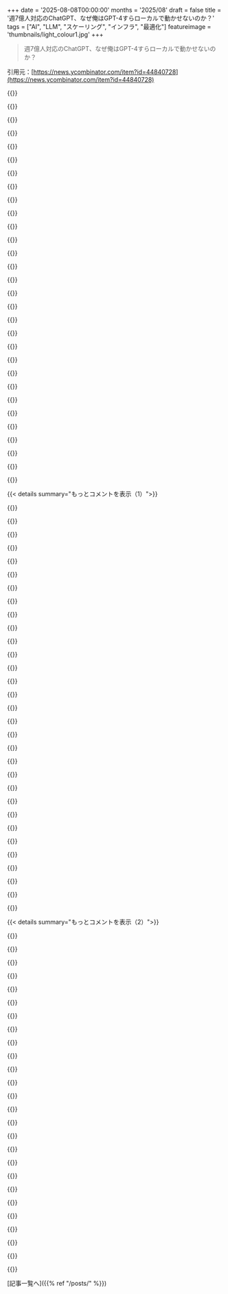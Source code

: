 +++
date = '2025-08-08T00:00:00'
months = '2025/08'
draft = false
title = '週7億人対応のChatGPT、なぜ俺はGPT-4すらローカルで動かせないのか？'
tags = ["AI", "LLM", "スケーリング", "インフラ", "最適化"]
featureimage = 'thumbnails/light_colour1.jpg'
+++

> 週7億人対応のChatGPT、なぜ俺はGPT-4すらローカルで動かせないのか？

引用元：[https://news.ycombinator.com/item?id=44840728](https://news.ycombinator.com/item?id=44840728)




{{<matomeQuote body="SamがChatGPTは週7億人のユーザーをさばくって言ってたけど、俺はGPT-4クラスのモデルをローカルで動かすのすら無理なんだよね。VRAMか速度が問題でさ。大規模なシステムで低遅延を維持するエンジニアリングの裏技って何？MLシステム作ったことある人からの意見が聞きたいな。" userName="superasn" createdAt="2025/08/08 19:27:28" color="#785bff">}}




{{<matomeQuote body="俺はGoogleで毎日こういうシステムに関わってるけど（個人的な意見ね）、詳しいことはあんまり言えないんだ。でも、俺の同僚が書いたこの資料は共有できるよ！<br>アクセラレーターのアーキテクチャとか、高速化の考慮事項について詳しくわかるはず。特に推論に関する質問は、この章を見てみて。<br>https://jax-ml.github.io/scaling-book/inference/<br>Unslothのガイドも超おすすめ。モデルの最適化についてめちゃくちゃ詳しい人たちだから。Gemma 3nのガイドも読んでみて。<br>https://docs.unsloth.ai/basics/gemma-3n-how-to-run-and-fine-..." userName="canyon289" createdAt="2025/08/08 19:47:42" color="#ff33a1">}}




{{<matomeQuote body="GoogleってTPU持ってるから、NVIDIAのカードを借りるより自社モデルの推論がずっと儲かるんじゃないの？OpenAIはMicrosoftとの提携でGPUを調達してるの？リンクどうもね、面白い本だ！" userName="tough" createdAt="2025/08/08 20:01:03" color="">}}




{{<matomeQuote body="うん。GoogleがLLMのゲームで勝つだろうね。NVIDIAのカードよりすごくエネルギー効率が良いTPUで、圧倒的にリードしてるからさ。" userName="ActorNightly" createdAt="2025/08/08 20:12:39" color="">}}




{{<matomeQuote body="解決する必要すらない問題に、たくさんの頭の良い人たちが取り組んでるってのは、市場配分の面白い側面だよね。" userName="catigula" createdAt="2025/08/08 23:37:47" color="">}}




{{<matomeQuote body="「解決する必要がない」ってどういう意味？金融とかフラッシュトレードの方がよっぽどそうじゃない？<br>多くの人がすごく役立つって思ってるシステムをスケールさせるのは、ビジネス的にも、市民目線でも、解決すべき問題に見えるけどね。" userName="YossarianFrPrez" createdAt="2025/08/08 23:47:27" color="#ff33a1">}}




{{<matomeQuote body="Googleを止められるのはGoogleだけだよ。<br>最高のモデルは作るだろうけど、製品化や、既存製品への統合でやらかす可能性はあるよね。" userName="baxtr" createdAt="2025/08/08 21:47:42" color="">}}




{{<matomeQuote body="GCPでTPUを使いたい企業をGoogleがダメにするってのは、ある意味才能いるよね。でも、彼らが製品を捨てたり、顧客サービスがイマイチだったり、大企業への態度が傲慢だったりするから、MicrosoftやAWSに足元をすくわれるんだ。<br>俺がAWS ProServeにいた時、GCPと競合する時は、彼らがサービスを放棄するって点を指摘するだけでよかったよ。FUDだった部分もあるだろうけど、うまくいったね。" userName="scarface_74" createdAt="2025/08/08 22:12:00" color="#ff33a1">}}




{{<matomeQuote body="週7億人のユーザーが本当に生産的？AIが聖杯ならもっと改善されてるはず。Tesla FSDやAGIと同じで、口ばかり。GPT-5試したが幻覚多くて時間の無駄だった。結局自分でドキュメント読んだ。<br>LLMはSocial Mediaと同じ道を行くと思う。週7億人ユーザーってことは、また「俺たちが製品」なんだよ。本当に労働者を置き換えられるなら、月20ドルで使えないはず。生産的利用は10%未満じゃないかな。" userName="windexh8er" createdAt="2025/08/09 00:53:27" color="#38d3d3">}}




{{<matomeQuote body="みんな賢いって言うけど、実際は昔のメインフレームみたいなタイムシェアリングで動かしてるだけじゃん？そんな大したことないだろって皮肉だよ。" userName="blibble" createdAt="2025/08/08 23:10:34" color="">}}




{{<matomeQuote body="正直、GoogleはTPUと最新モデルを組み合わせたソリューションを企業に売れば、エンタープライズ市場を独占できるはずだろ。GCPも規制のあるクライアントにはそうしてるみたいだしね。" userName="fakedang" createdAt="2025/08/08 21:13:54" color="#ff5733">}}




{{<matomeQuote body="推論はほとんどステートレスだから、トレーニングみたいにマシン全体でメモリを整合させる必要はないんだ。単純に大量のデータをデカいマシンに振り分けるだけ。秘密は莫大なカネと、モデルをハードの箱に収めること、それが一番難しいんだよね。" userName="KaiserPro" createdAt="2025/08/08 21:50:29" color="#785bff">}}




{{<matomeQuote body="Googleの主軸は広告だから、データが最も価値があるんだ。だからAIも社内で囲い込みたい。たぶん彼らの狙いはスマホ向けAIだろうね。Gemma QATモデルって3090でLlamma 3並みの性能が出るのに、あまり話題にならないのは不思議だよ。" userName="ActorNightly" createdAt="2025/08/08 21:53:16" color="#ff5c5c">}}




{{<matomeQuote body="週7億人ユーザーって本当なら、その利用がどれだけ生産的でコストに見合ってるかって疑問だよな。価値って誰が決めるんだ？俺の仕事のほとんどはChatGPTじゃ無理だけど、面倒な作業は減らしてくれるのは確かだよ。" userName="mlyle" createdAt="2025/08/09 03:45:04" color="#785bff">}}




{{<matomeQuote body="Googleのエンジニアがそんなに優秀なら、なんでgoogle.comはLighthouseスコア100％にできないんだ？って思うんだけど。" userName="LAC-Tech" createdAt="2025/08/09 01:28:55" color="">}}




{{<matomeQuote body="LLMは非効率で、水も電力もバカ食いする。スーパーコンピュータでジョーク作らせるんじゃなくて、命に関わる研究に使えよ。5年前はこんなの無かったのに、なんで面倒な作業をAIに任せて、同時に「AIは使えない」って言うの？矛盾してるだろ。ポール・グレアムのTwitterで見た、12時間で1万行コード書く「ホットショット」の話も信じられないわ。<br>[0] https://www.sciencenews.org/article/ai-energy-carbon-emissio...<br>[1] https://x.com/paulg/status/1953289830982664236" userName="windexh8er" createdAt="2025/08/09 13:45:03" color="#ff33a1">}}




{{<matomeQuote body="俺がAIに任せるのは自動化できないようなタスクなんだよ。「軌道モデルのツール作って」とか「大学形式に変換して」とか。人間のアシスタントもコストかかるしね。AIで仕事の20-30%は減らせるし、俺より上手くやってくれることさえある。おかげで俺は30-40%多くの仕事をこなして、より価値の高いことに集中できるようになったんだ。AIは俺には無理なイラスト制作とかも手伝ってくれるし、俺の能力を超えてくるよ。" userName="mlyle" createdAt="2025/08/09 17:11:16" color="#ff5733">}}




{{<matomeQuote body="それは間違いだよ。KVキャッシュには色々なトリックがあって、ユーザーが違ってもシステムプロンプトを共有すれば最初の部分は同じになるし、入力や出力が一緒なら全体をキャッシュできる。知っておくべきことだけど、あなたの認識は全然違うよ。" userName="brookst" createdAt="2025/08/09 05:01:29" color="#45d325">}}




{{<matomeQuote body="GoogleがTPU関連のプロジェクトを放棄するわけないだろ。何十億ドルもインフラに投資してるんだから。彼らの製品放棄の評判があるって言うけど、これに関してはゼロだよ。" userName="rlupi" createdAt="2025/08/09 10:21:09" color="">}}




{{<matomeQuote body="LLMが使う電力って人間が使う量と比べ物にならないくらい多いし、経済的に長期的には意味ないって。コマンドツールに詩を作る能力なんていらないだろ？滅多に使わない汎用性のために金払いすぎだよ。電力消費が減るか、利用料が上がるか、システムが崩壊するかのどれかだよ。" userName="Mentlo" createdAt="2025/08/11 02:25:35" color="#38d3d3">}}




{{<matomeQuote body="大規模バッチ推論がキーだね。並列化とシャーディングを最大化すれば、モデルのパラメータとそれに関連するメモリ帯域幅は実質無料になるんだ。必要なのはリクエストごとの計算とアクティベーションのメモリだけ。MoEモデルは特にこれで効率的になってる。ローカルでこれに太刀打ちするのは無理だろ。" userName="zozbot234" createdAt="2025/08/09 05:10:58" color="#ff5c5c">}}




{{<matomeQuote body="頭いい人でも万能じゃないって話。俺の元ボスは大学の研究所を立ち上げたけど、雇った教授陣は変人ばかりで苦労してたらしい。別の同僚は専門分野では天才だけど、買い物とか税金とか日常のことは全然ダメだったって。" userName="usr1106" createdAt="2025/08/09 06:54:39" color="">}}




{{<matomeQuote body="でもASICって、大きなアーキテクチャ変更があったら大変なんじゃないの？" userName="davedx" createdAt="2025/08/08 22:11:48" color="">}}




{{<matomeQuote body="GoogleがLLMゲーム勝つって言われてるけど、計算力だけで決まるわけじゃないだろ。俺はAnthropicと中国がリードしてると思う。ベンチマークなんてアテになんねぇよ。Opus 4とかQwen 3の品質が高いのは、専門家による高品質なラベリングがカギだろね。" userName="benreesman" createdAt="2025/08/09 07:11:49" color="#ff5733">}}




{{<matomeQuote body="Googleが企業にGeminiのセルフホスティングを許可し始めたってさ。NVIDIA Blackwell GPUでも使えるって。俺的にはTPUとセットで提供した方が、大規模インフラ持ってない企業には良いと思うけどな。<br>https://www.cnbc.com/2025/04/09/google-will-let-companies-ru…" userName="fakedang" createdAt="2025/08/08 22:02:42" color="">}}




{{<matomeQuote body="現代の飢餓は政府の機能不全とか武力紛争が原因で、エンジニアには関係ないだろ。「世界に悪いことがあるから他のことすんな」みたいな考え方は間違ってるって。" userName="seneca" createdAt="2025/08/09 01:04:10" color="">}}




{{<matomeQuote body="システムが同じ質問を認識して同じ答えを出すって？そんな状況、めちゃくちゃ珍しいだろ。誰が全く同じコンテキストを共有するんだよ。最適化としては全然意味ないんじゃね？" userName="kossTKR" createdAt="2025/08/10 15:59:46" color="">}}




{{<matomeQuote body="人間が1時間タスクするのに食べ物で350kJは使うし、これLLMの100〜200リクエスト分に相当するらしいぞ。MoEモデルなら詩を作るためのパラメータは使われないから、汎用性が無駄ってわけじゃないんだ。LLMの有用性は上がるし、コストも効率も上がる、この両方だろね。" userName="mlyle" createdAt="2025/08/11 03:35:08" color="#ff5733">}}




{{<matomeQuote body="飢餓の問題は、政治的な意思とか共感、リーダーシップの問題だよ。エンジニアリングの問題じゃないって。" userName="AdieuToLogic" createdAt="2025/08/09 00:58:54" color="">}}




{{<matomeQuote body="超優秀な専門家もいるけど、俺の経験ではもっと広い知識を持つ人も多いよ。<br>本当の理由は社内の政治とか優先順位だろうな。Googleには技術力がある奴らもいるけど、気にしてるのか？気にしてても、そいつらをそのタスクに割り当てられるのか？って話だ。" userName="jeltz" createdAt="2025/08/09 10:34:54" color="#45d325">}}




{{< details summary="もっとコメントを表示（1）">}}

{{<matomeQuote body="H100は2万ドルのカードでVRAMが80GB。10万ドルのカードを積んだ2Uラックサーバー、ラック全体だと100万ドルにもなるんだ。運用費やエンジニアは別だけどな。<br>AIバブルが弾けたら、ローカルモデルを動かせるようになるかも。10年後には10万ドルのサーバーがeBayで3千ドルに。電気屋がガレージに240Vのコネクタを付けるようになるだろうな。" userName="airhangerf15" createdAt="2025/08/08 19:50:51" color="#45d325">}}




{{<matomeQuote body="10年って何言ってんだ？今すぐeBayでDGX-1が1万ドル以下で手に入るぞ。<br>VRAMが256GB（HBM2だぜ）、NVLink対応、RAM512GB、CPU40コア、SSD8TB、100GbitのHBAも付いてる。<br>非Nvidia製なら約6千ドルだ。<br>重くて信じられないぐらいうるさいし、1台で240Vの16A回路をほぼ使い切る。つまり13000BTU＼hrの排熱が出るってことだ。" userName="semi-extrinsic" createdAt="2025/08/08 20:20:46" color="#45d325">}}




{{<matomeQuote body="AIバブルが弾けなくても、10年後にサーバーがeBayに出回るっていう君の予測は多分当たるよ。<br>だって一部のデータセンターはハードウェアをアップグレードして、古い奴を第三者に転売するだけだからな。" userName="invaliduser" createdAt="2025/08/08 20:05:22" color="#ff33a1">}}




{{<matomeQuote body="AIに関するある人の見解は、データセンターへの何十億もの投資が10年後には全く価値がなくなるってものだった。<br>鉄道や電話線と違い、この投資は寿命が短い。<br>今のデータセンター投資は無駄で莫大な損失になると言ってた。<br>AGIを発明して間違いだと証明されるかもだけど、最後は全部ゴミになるんじゃないかな。" userName="mattmanser" createdAt="2025/08/08 21:21:57" color="#45d325">}}




{{<matomeQuote body="冬にだけ動かせば排熱じゃないよ。" userName="ksherlock" createdAt="2025/08/08 21:42:00" color="">}}




{{<matomeQuote body="ガス炉とかヒートポンプの方が抵抗負荷より効率的って事実を無視するならな。" userName="hdgvhicv" createdAt="2025/08/08 22:24:44" color="">}}




{{<matomeQuote body="240V 20A 2Pブレーカーが2個必要になるよ。サーバー用に1個、1トンのミニスプリットで排熱用に1個ね ;)" userName="quickthrowman" createdAt="2025/08/08 21:11:59" color="#ff33a1">}}




{{<matomeQuote body="分かりやすい単位だと3.8kWだよ。" userName="eulgro" createdAt="2025/08/08 22:06:01" color="">}}




{{<matomeQuote body="ヒートポンプは分かるけど、ガス炉が家の中で抵抗負荷より効率良いってどういうこと？単にガスが安くて経済的って意味？それとも本当に効率がいいって話なの？疑問を呈してるね。" userName="tgma" createdAt="2025/08/08 22:36:48" color="#ff5733">}}




{{<matomeQuote body="ACを合わせるなら必要な電力は1/4で済むんじゃないかな？もし既に熱を取り除く方法がない場合の話だけどね。効率アップの可能性を指摘してるよ。" userName="Dylan16807" createdAt="2025/08/08 21:22:52" color="">}}




{{<matomeQuote body="冷房のBTUはCOP考慮済み。空冷で最大COP4だけど、冷却塔で7まで上がる。230V12kBTUミニスプリットのスペックだと、エアハンドラ3A、凝縮器12Aで計15A。最低回路電流の計算だと20Aブレーカーが必要。実際は凝縮器9.5-10A、エアハンドラ2.4Aくらい。12kBTU除去には5-6Aくらいで、16Aサーバーの約1/3でCOPは3くらいになるって詳しい分析だね。" userName="quickthrowman" createdAt="2025/08/08 21:34:23" color="#785bff">}}




{{<matomeQuote body="電力がどこから来るかによる話だね。もし化石燃料で発電してるなら効率は40%くらいしかないから、同じ熱を家に入れるのに2.5倍の燃料を燃やすことになるって。発電効率を考慮した賢い指摘だね。" userName="meatmanek" createdAt="2025/08/08 23:07:06" color="#38d3d3">}}




{{<matomeQuote body="彼らの言うことは正しいかもだけど、月面着陸が無意味に高額と思われたように、宇宙技術やGPS、通信衛星が結果的に100倍以上の価値を生んだように、長期的な投資の価値を見極めるべきっていう反論もあるよねって。先見の明について話してるね。" userName="jonplackett" createdAt="2025/08/08 22:06:25" color="#45d325">}}




{{<matomeQuote body="なんであのユニットがそんなに電流食うのか不思議だね。Amazonで最初に見つけた12k BTUの窓用ユニットは115Vで12A使うよって。実際の製品と比較して疑問を投げかけてるね。" userName="Dylan16807" createdAt="2025/08/08 22:07:41" color="">}}




{{<matomeQuote body="NANDフラッシュを推論に必要な高帯域幅リンクで繋ぐのは可能なのかな？各NANDチップには何百ものフラッシュダイが積層されてて、同じデータラインに繋がってるから1つしか同時に話せないのに1GB/s以上出るんだよね。もし並列に繋げたら、チップあたり何百GB/sもの帯域幅が出せるのにって技術的な可能性について考察してるよ。" userName="torginus" createdAt="2025/08/08 21:29:59" color="#785bff">}}




{{<matomeQuote body="今オーブン探してて、多分230V/16Aのやつを買う予定だよ。90℃なら低温調理ができるから、その排熱をまるっと利用できるね。そういう温度だとCO2ヒートポンプが必要だけど、まだ高価。ガスは家にガス管がないからよく分からないって。身近な製品と排熱利用について話してるね。" userName="Tade0" createdAt="2025/08/08 23:50:56" color="">}}




{{<matomeQuote body="誰がそのハードウェアを買うだろうね？データセンターが処分するのは、商業的に採算が取れなくなるから。H100も数年でE-wasteになる可能性が高いって。GeForce 980Tiの中古を2025年に買うようなものだよ。H100レベルの計算が必要なら、もっと安くて電力も少ない新しいハードウェアが出てくるからねって、ハードウェアの陳腐化と経済性について論じてるよ。" userName="potatolicious" createdAt="2025/08/08 21:32:21" color="#ff5733">}}




{{<matomeQuote body="それ多分Amazonのデータ入力ミスだよ。Amazonのスペックは信用できないからメーカーのシートを見た方がいい。12Aは15Aブレーカーで許容される最大負荷で、ユニット自体は900-1000Wくらいじゃないかな。A/Cユニットに専用回路を推奨するためにスペックに12Aって書いてるのかもねって、データ解釈の注意点を指摘してるよ。" userName="quickthrowman" createdAt="2025/08/10 14:00:48" color="#ff5c5c">}}




{{<matomeQuote body="まともな単位だと3.8kW、5.1馬力だね。" userName="Skunkleton" createdAt="2025/08/08 22:41:36" color="">}}




{{<matomeQuote body="2UラックにH100が4枚って、すごそうに聞こえないけど、実は正確なんだ。<br>一般的な1Uや2UサーバーにはH100 PCIe GPUが2～4枚入るよ。<br>42Uラックなら20台の2Uサーバーで40～80枚のH100 PCIe GPUを収容できるってことだね。" userName="neko_ranger" createdAt="2025/08/08 20:05:02" color="#ff5c5c">}}




{{<matomeQuote body="NANDはRAMと比べてめちゃくちゃ遅いから、パフォーマンスが大幅に落ちるよ。<br>もっと重要なのは、推論中にメモリの中身はかなり変化する（固定ウェイトを保存するだけじゃない）ってこと。<br>NANDの摩耗が心配だね。NANDチップの1ビットを何百万回も書き換えたら、大量のNANDチップがおしゃかになるよ。" userName="potatolicious" createdAt="2025/08/08 21:39:43" color="#38d3d3">}}




{{<matomeQuote body="やっと製品ページ見つけたよ: https://bdachelp.zendesk.com/hc/en-us/articles/2319602600002。<br>Amazonページだと1354Wって書いてあったけど、あれは14300BTUモデルのだと思う。<br>12000BTUなら9.72アンペアだね。<br>これって俺の主張をもっと強くするんじゃない？思ったよりも普通の回路に収まるし、ミニスプリットがさらに悪く見えるよ。" userName="Dylan16807" createdAt="2025/08/10 22:33:42" color="#ff33a1">}}




{{<matomeQuote body="そうだね。でもそれは君のシステム効率とは関係ない。<br>君にとってこれはホームサーバーの電力消費とガス消費の話だ。<br>その点では、家の中での抵抗熱はガス炉に比べて100％効率的だよ。ただ燃料費はガス炉の方が安いかもね。" userName="tgma" createdAt="2025/08/09 01:32:02" color="">}}




{{<matomeQuote body="いや、遅くないよ。SSDの単一NANDチップは1GB超の帯域幅があるんだ。<br>チップ内には実際にデータを保持する100以上のウェーハがあるけど、SSDでは読み書き時に一つしかアクティブにならない。<br>全部同時にアクティブにできる特殊なNANDチップを作れば、単一チップから100GB超の帯域幅が得られるはずだね。<br>これはデータストレージには無意味だけど、大量の静的データを素早く読み込む必要がある場合にはすごく役立つよ。" userName="torginus" createdAt="2025/08/08 22:01:08" color="#785bff">}}




{{<matomeQuote body="同じ写真を使って二つのオークションをやってるTemeculaのヤツの話？ヒートシンクが欠けてるやつだよね？<br>面白いけど怪しいな。<br>Tesla時代のハードウェアって、今のワークロードでどれくらい使えるの？<br>例えばDeepSeek R1モデルを4-bit量子化で動かしたら、TTFTとTPSはどんな感じになりそうか、なんか予想できる？" userName="CamperBob2" createdAt="2025/08/08 21:30:03" color="#785bff">}}




{{<matomeQuote body="もしこれが全部無駄でバブルだとしたら、データセンター周りのインフラ整備が長期的にどう影響するのか気になるね。<br>新しい高圧線や変電所がたくさん作られてる。<br>都市もデータセンターの集積地の周りで拡大してるし。<br>新しいラストベルトになりかねない？" userName="bespokedevelopr" createdAt="2025/08/08 22:46:19" color="#38d3d3">}}




{{<matomeQuote body="サーバーはほとんど価値がなくなるだろうけど（あるいはかなり安くなる）、それはずっと前からそうだよね。<br>10年前のサーバーで動かしたい人なんて多くないし（俺は月30ドルで15年くらいのデュアルXeon L5640の専用サーバー使ってるけど）。<br>サーバーもネット機器も交換されるだろうけど、建物やインターネット交換局へのファイバー、電力会社への配線はまだ使えるはずだ。<br>ラックの電力密度が上がって、配電が限界で床面積の多くが使えなくなるデータセンターの話は聞いたことあるけどね。" userName="toast0" createdAt="2025/08/08 22:07:53" color="#ff5733">}}




{{<matomeQuote body="そりゃ、システムボックスの外で行われる非効率なことを無視すれば『同等に効率的』だよね。<br>それって、家の前にある巨大なディーゼル式ラジエーターで家を暖めるようなもんだ。<br>家では電力使わないから無限に効率的、って言ってるのと同じだよ。" userName="mlyle" createdAt="2025/08/09 03:47:52" color="#38d3d3">}}




{{<matomeQuote body="電力消費量について質問してる意味が分からないんだけど？240Vで4.5-5Aって、120Vで9.72Aと同じ電力レベルだよ。" userName="quickthrowman" createdAt="2025/08/11 13:15:51" color="#ff33a1">}}




{{<matomeQuote body="恐ろしい電力需要のせいで誰も買わないって。eBayにSPARCサーバーがいっぱいあるのと同じだよ。" userName="belter" createdAt="2025/08/08 20:16:42" color="">}}

{{</details>}}




{{< details summary="もっとコメントを表示（2）">}}

{{<matomeQuote body="お前は数千ドル、向こうは数百億ドル。ユーザーも1人対7億人。彼らは大規模な効率性で勝ってる。それに、24GBのRAMがあるMacBookなら、GPT-4ローンチ時と同じくらい良いローカルモデルが動かせるんだぜ。詳しい情報はこのURLを見てくれ: https://artificialanalysis.ai/?models=gpt-oss-20b%2Cgemma-3-..." userName="piyh" createdAt="2025/08/08 19:53:13" color="#38d3d3">}}




{{<matomeQuote body="7億人のユニークユーザーを1日や1週間で時間シフトさせれば、ピーク時の同時推論セッションは1000万に抑えられる。個人ユーザーはアイドル時の計算リソースを貯めて一気に使えないから、ピーク時の生成速度を得るにはもっと高価なローカルハードウェアが必要になるんだ。" userName="cornholio" createdAt="2025/08/08 20:39:28" color="#785bff">}}




{{<matomeQuote body="高負荷時に、持ってるハードウェア以上のリクエストをどう処理してるんだ？トークンごとにユーザーA、ユーザーB、ユーザーCって感じでラウンドロビンしてるのか？それとも、全リクエストをFIFOで処理してから次のユーザーに移ってるのか？前者だとオーバーヘッドが大きいけど、全員の応答性を保つためにはいいかもな。" userName="0cf8612b2e1e" createdAt="2025/08/08 21:08:55" color="">}}




{{<matomeQuote body="推論は基本的に、すごく複雑な行列アルゴリズムを繰り返し実行してるんだ。だから、アクティブなセッションを限られたハードウェア上で多重化するのは簡単だよ。一般的なサーバーなら、メインRAMに数十万のアクティブなコンテキストを保持できて、それを必要に応じてGPUにほぼ瞬時に送れるんだ。" userName="cornholio" createdAt="2025/08/08 21:30:40" color="#785bff">}}




{{<matomeQuote body="コンテキストはもっとVRAMを消費すると思ってたんだけど。" userName="apitman" createdAt="2025/08/09 00:30:25" color="">}}




{{<matomeQuote body="アルゴリズム適用後のコンテキストはただのテキストだよ。でも推論中のアクティブなコンテキストは、GPU内で各トークンが12288次元のベクトルに爆発的に展開されるから、VRAMが4桁も多く必要になる。これはモデルの重みと結合されて、ギガバイト単位になるんだ。最終結果はテキストトークンだから、メインシステムRAMで簡単にやり取りして、リモートユーザーに送れるよ。" userName="cornholio" createdAt="2025/08/09 05:37:59" color="#ff5733">}}




{{<matomeQuote body="「ハードウェア以上のリクエストを処理する」なんて無理だよ。ほとんどのユーザーはWebアプリの無料アカウント経由で、モデル選択も「自動」だからね。負荷がピークになったら、リソースをあまり食わないモデルにリクエストを振り向けられるんだ。これは実装がすごく簡単なプロダクトデザインのハックだよ。" userName="computomatic" createdAt="2025/08/09 00:24:38" color="#ff5c5c">}}




{{<matomeQuote body="ChatGPTのウェブページは5〜10%の確率で応答に失敗するんだって。忙しすぎると顧客を無視してるように見えるけど、それでも顧客は戻ってくるし、毎月課金してるから関係ないって感じかな。" userName="addaon" createdAt="2025/08/09 04:49:45" color="">}}




{{<matomeQuote body="上のコメントの話、みんなもよく経験するの？俺は数年ChatGPT使ってるけど、そんな失敗は数回しかないよ。" userName="nocturnes" createdAt="2025/08/09 06:19:19" color="">}}




{{<matomeQuote body="俺は応答失敗はあまり見ないけど、GPT-5リリース直後は8分以上も「思考」してたことあったな。サーバーが混んでたんだろうね。手動でモデル選ぶと、たぶんスロットリングされるか、順番待ちさせられるんだと思うよ。" userName="aniviacat" createdAt="2025/08/09 08:14:42" color="">}}




{{<matomeQuote body="ピーク時には、モデルのトレーニングとか、APIユーザーのバッチジョブみたいなバックグラウンドの作業を停止させられるんだよ。" userName="the8472" createdAt="2025/08/08 21:34:18" color="">}}




{{<matomeQuote body="それ以外にも、レート制限とか、Claudeがよく出す「需要が高いから簡潔モードになった」ってメッセージとかがあるよ。APIユーザーにはバッチ推論を安くしてリアルタイムじゃなくそっちを使わせたり、需要が高い時はサイトがエラーになったりして、ビジネス顧客を優先するんだ。サービス品質が落ちるのは普通で、どのプロバイダーも高い応答性を維持するのに苦労してるね。" userName="vikramkr" createdAt="2025/08/09 15:37:58" color="#785bff">}}




{{<matomeQuote body="最も直接的な答えは、規模が大きくなると推論はバッチ処理できるってことだね。多くのクエリをまとめて並列で処理する方が、個別にGPUを割り当てるより効率的なんだよ。Fin AIのブログ記事「https://fin.ai/research/think-fast-reasoning-at-3ms-a-token/」も参考になるかも。OpenAIとかはさらにすごい独自技術を持ってるだろうけどね。" userName="fergal_reid" createdAt="2025/08/08 20:01:55" color="#ff33a1">}}




{{<matomeQuote body="これが本当の答えだよ。バッチ処理が一番コストを下げられるんだから、他の人たちが何を議論してるのかわからないね。LLM処理のボトルネックはモデルの重みをGPUにロードすることだから、これを複数のリクエストで一緒に計算すれば効率が上がるんだ。ロードは計算より何百倍も遅いから、バッチ処理するとすごく差が出るよ。現実では活性化状態を保存するメモリが足りなくなるのが問題だけど、一度ハードウェアを揃えれば、ほとんど性能を落とさずに何百人も同時に処理できるんだ。" userName="nodja" createdAt="2025/08/09 03:33:37" color="#ff5733">}}




{{<matomeQuote body="親切な返信ありがとう！まだ完全に理解できなかったから、君のコメントをChatGPTに貼って追加で質問したんだけど、俺の理解が正しいか教えてほしいな。GPT-4みたいな大きいモデルはたくさんのGPUに分割されてる（シャーディング）。各GPUには層がVRAMにある。リクエスト処理には層の重みをVRAMからGPUの小さなオンチップキャッシュにロードする必要がある。ロードは遅いけど、計算は速いんだ。バッチ処理なしだと、ロード→ユーザー1計算→再ロード→ユーザー2計算ってなる。バッチ処理なら、一度ロードしたら全ユーザー分計算して次のGPUに送る。これで同時ユーザー数が多いとユーザーあたりのコストが劇的に下がるんだって。でも、大きいバッチは活性化にたくさんのGPUメモリが必要だから最大サイズがあるんだね。これって正確かな？何か重要なことを見落としてたら教えてほしいな。" userName="superasn" createdAt="2025/08/09 04:13:19" color="#ff5733">}}




{{<matomeQuote body="これはちょっと複雑すぎるように見えるな。彼らはそんなにたくさんのモデルを扱ってないし。俺の推測だけど、GPUを特定のモデルに割り当てて、モデルは常にVRAMに置いてるんじゃないかな。だからリクエストごとにロードするなんてことはないはずだよ。ローカル環境と比較して、もし80GBのVRAMを24時間GPUに割り当てて速い応答時間を得ようとしたら、クエリしてない時間のほとんどは無駄になるってことだね。" userName="frabcus" createdAt="2025/08/09 06:00:27" color="#ff5733">}}




{{<matomeQuote body="データロードはVRAMからGPUコアキャッシュにやるんだけど、これが超遅いんだ。GPUはほとんどデータ待ちで暇してるらしいぜ。<br>だから、ここがボトルネックなんだな。" userName="nodja" createdAt="2025/08/09 10:42:54" color="#785bff">}}




{{<matomeQuote body="サンキュー、理解したわ！これについてはもっと詳しい記事が欲しいな。下のコメントみたいに、リクエストごとに専用の状態をロードする必要があるって話も気になるし。" userName="frabcus" createdAt="2025/08/13 08:21:56" color="">}}




{{<matomeQuote body="でもさ、リクエストごとにデータロードするんだろ？LLMだと計算ごとにKVキャッシュが変化するから、結局KVキャッシュ全体をロードするってことじゃね？なんでこれがボトルネックにならないんだよ？Geminiが100万トークンのコンテキストウィンドウって言ってるけど、KVキャッシュどれくらいデカくなるんだよ、まじで？" userName="bawana" createdAt="2025/08/09 14:31:21" color="#45d325">}}




{{<matomeQuote body="OpenAIの秘密兵器の一つは、実は何十億ドルもの損失なんだぜ。2024年には約50億ドルも赤字だったらしい。マジかよって話だよね。<br>https://www.cnbc.com/2024/09/27/openai-sees-5-billion-loss-t..." userName="abathologist" createdAt="2025/08/08 21:22:26" color="#ff5733">}}




{{<matomeQuote body="2024年末から流行ったエージェント型で全部変わったんだよ。前は1リクエストだったけど、今は一つのタスクで何百も処理するからね。OAIやAzureがローカルモデルより優れてる理由は、思考エージェントで並列処理ができること。つまり、複数のステップを同時に処理できるってわけ。" userName="throwmeaway222" createdAt="2025/08/09 05:09:59" color="#45d325">}}




{{<matomeQuote body="バッチ処理のおかげで、推論はめちゃくちゃ儲かるはず。なのに、OpenAIは損失を出してるって言う。でもそれって本当に損失なのかな？資産を買うのは投資じゃん？<br>「赤字運営」って言えば、膨大なデータセットを作って、競争に生き残れるってわけだ。" userName="DoctorOetker" createdAt="2025/08/09 13:08:01" color="#38d3d3">}}




{{<matomeQuote body="でもさ、ユーザーごとにメモリを使ってパーソナライズされてるんだろ？それだと、どれだけバッチ処理できるって言うんだよ？" userName="dbbk" createdAt="2025/08/11 14:48:41" color="">}}




{{<matomeQuote body="大量のGPUを繋げるのを想像してみて。普通にやると、KVキャッシュとかで大量のデータ移動が必要になる。でも、OpenAIはデータを動かさずに、GPUの役割を円形バッファみたいに回転させてるんだ。だから、新しいトークンが来たら、前のラウンドのメモリ担当GPUが新しいアペンドヘッドになる。データを静的に保つのが一番速いってことだね。" userName="DoctorOetker" createdAt="2025/08/12 03:05:43" color="#45d325">}}




{{<matomeQuote body="まさにその通りだね。Microsoftから最大100億ドルの投資があって、それが事前学習、R&D、推論に使われてる。それでもOpenAIは何十億ドルも赤字なんだ。もし利益を気にせず10億ドル以上を使い放題なら、そりゃ大量のモデルを提供できるわけだ。まさにVCスタイルの、成長重視の資本主義で、変わったビジネス構造だよな。" userName="nickpsecurity" createdAt="2025/08/09 03:09:08" color="#45d325">}}

{{</details>}}



[記事一覧へ]({{% ref "/posts/" %}})
